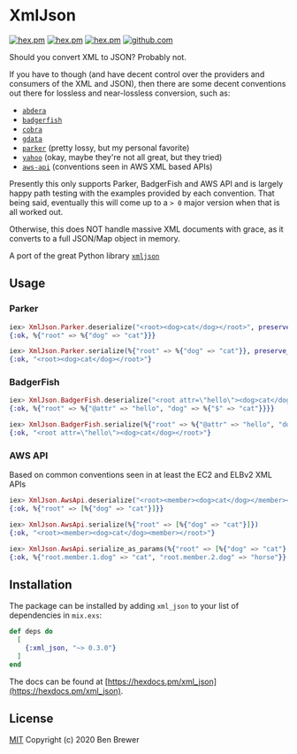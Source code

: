 # XmlJson

[![hex.pm](https://img.shields.io/hexpm/v/xml_json.svg)](https://hex.pm/packages/xml_json)
[![hex.pm](https://img.shields.io/hexpm/dt/xml_json.svg)](https://hex.pm/packages/xml_json)
[![hex.pm](https://img.shields.io/hexpm/l/xml_json.svg)](https://hex.pm/packages/xml_json)
[![github.com](https://img.shields.io/github/last-commit/bennyhat/xml_json.svg)](https://github.com/bennyhat/xml_json)

Should you convert XML to JSON? Probably not.

If you have to though (and have decent control over the providers and consumers
of the XML and JSON), then there are some decent conventions out there for
lossless and near-lossless conversion, such as:

- [`abdera`](http://wiki.open311.org/JSON_and_XML_Conversion/#the-abdera-convention)
- [`badgerfish`](http://www.sklar.com/badgerfish/)
- [`cobra`](http://wiki.open311.org/JSON_and_XML_Conversion/#the-cobra-convention)
- [`gdata`](http://wiki.open311.org/JSON_and_XML_Conversion/#the-gdata-convention)
- [`parker`](https://developer.mozilla.org/en-US/docs/Archive/JXON#The_Parker_Convention) (pretty lossy, but my personal favorite)
- [`yahoo`](https://developer.yahoo.com/yql/guide/response.html#response-xml-to-json) (okay, maybe they're not all great, but they tried)
- [`aws-api`](https://docs.aws.amazon.com/AWSEC2/latest/APIReference/making-api-requests.html) (conventions seen in AWS XML based APIs)

Presently this only supports Parker, BadgerFish and AWS API and is largely happy path
testing with the examples provided by each convention. That being said,
eventually this will come up to a `> 0` major version when that is all worked
out.

Otherwise, this does NOT handle massive XML documents with grace, as it
converts to a full JSON/Map object in memory.

A port of the great Python library [`xmljson`](https://pypi.org/project/xmljson/)

## Usage

### Parker
```elixir
iex> XmlJson.Parker.deserialize("<root><dog>cat</dog></root>", preserve_root: true)
{:ok, %{"root" => %{"dog" => "cat"}}}

iex> XmlJson.Parker.serialize(%{"root" => %{"dog" => "cat"}}, preserve_root: "root")
{:ok, "<root><dog>cat</dog></root>"}
```

### BadgerFish
```elixir
iex> XmlJson.BadgerFish.deserialize("<root attr=\"hello\"><dog>cat</dog></root>")
{:ok, %{"root" => %{"@attr" => "hello", "dog" => %{"$" => "cat"}}}}

iex> XmlJson.BadgerFish.serialize(%{"root" => %{"@attr" => "hello", "dog" => %{"$" => "cat"}}})
{:ok, "<root attr=\"hello\"><dog>cat</dog></root>"}
```

### AWS API
Based on common conventions seen in at least the EC2 and ELBv2 XML APIs
```elixir
iex> XmlJson.AwsApi.deserialize("<root><member><dog>cat</dog></member></root>")
{:ok, %{"root" => [%{"dog" => "cat"}]}}

iex> XmlJson.AwsApi.serialize(%{"root" => [%{"dog" => "cat"}]})
{:ok, "<root><member><dog>cat</dog><member></root>"}

iex> XmlJson.AwsApi.serialize_as_params(%{"root" => [%{"dog" => "cat"}, %{"dog" => "horse"}]})
{:ok, %{"root.member.1.dog" => "cat", "root.member.2.dog" => "horse"}}
```

## Installation

The package can be installed by adding `xml_json` to your list of dependencies
in `mix.exs`:

```elixir
def deps do
  [
    {:xml_json, "~> 0.3.0"}
  ]
end
```

The docs can be found at [https://hexdocs.pm/xml_json](https://hexdocs.pm/xml_json).

## License

[MIT](LICENSE) Copyright (c) 2020 Ben Brewer
